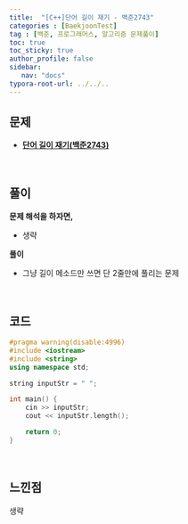 ```yaml
---
title:  "[C++]단어 길이 재기 - 백준2743"
categories : [BaekjoonTest]
tag : [백준, 프로그래머스, 알고리즘 문제풀이]
toc: true
toc_sticky: true
author_profile: false
sidebar:
   nav: "docs"
typora-root-url: ../../..
---
```




## 문제

* **[단어 길이 재기(백준2743)](https://www.acmicpc.net/problem/2743)**

<br>

## 풀이

**문제 해석을 하자면,**

* 생략



**풀이**

* 그냥 길이 메소드만 쓰면 단 2줄만에 풀리는 문제
  




<br>

## 코드

```c++
#pragma warning(disable:4996)
#include <iostream>
#include <string>
using namespace std;

string inputStr = " ";

int main() {
	cin >> inputStr;
	cout << inputStr.length();

	return 0;
}

```

<br>

## 느낀점

생략
